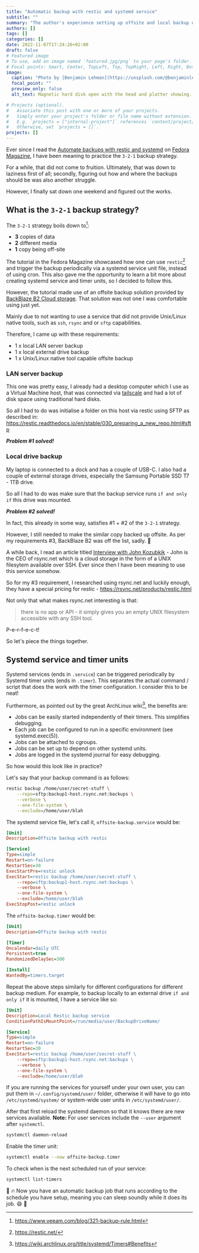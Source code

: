 ```yaml
---
title: "Automatic backup with restic and systemd service"
subtitle: ""
summary: "The author's experience setting up offsite and local backup using restic backup program."
authors: []
tags: []
categories: []
date: 2022-11-07T17:24:26+02:00
draft: false
# Featured image
# To use, add an image named `featured.jpg/png` to your page's folder.
# Focal points: Smart, Center, TopLeft, Top, TopRight, Left, Right, BottomLeft, Bottom, BottomRight.
image:
  caption: "Photo by [Benjamin Lehman](https://unsplash.com/@benjaminlehman) on [Unsplash](https://unsplash.com)"
  focal_point: ""
  preview_only: false
  alt_text: Magnetic hard disk open with the head and platter showing.

# Projects (optional).
#   Associate this post with one or more of your projects.
#   Simply enter your project's folder or file name without extension.
#   E.g. `projects = ["internal-project"]` references `content/project/deep-learning/index.md`.
#   Otherwise, set `projects = []`.
projects: []
---
```

Ever since I read the [Automate backups with restic and systemd](https://fedoramagazine.org/automate-backups-with-restic-and-systemd/) on [Fedora Magazine](https://fedoramagazine.org), I have been meaning to practice the `3-2-1` backup strategy.

For a while, that did not come to fruition. Ultimately, that was down to laziness first of all; secondly, figuring out how and where the backups should be was also another struggle.

However, I finally sat down one weekend and figured out the works.

## What is the `3-2-1` backup strategy?
The `3-2-1` strategy boils down to[^0]:
* **3** copies of data
* **2** different media
* **1** copy being off-site

The tutorial in the Fedora Magazine showcased how one can use `restic`[^1] and trigger the backup periodically via a systemd service unit file, instead of using cron. This also gave me the opportunity to learn a bit more about creating systemd service and timer units, so I decided to follow this.

However, the tutorial made use of an offsite backup solution provided by [BackBlaze B2 Cloud storage](https://www.backblaze.com/b2/cloud-storage.html). That solution was not one I was comfortable using just yet.

Mainly due to not wanting to use a service that did not provide Unix/Linux native tools, such as `ssh`, `rsync` and or `sftp` capabilities.

Therefore, I came up with these requirements:
* 1 x local LAN server backup
* 1 x local external drive backup
* 1 x Unix/Linux native tool capable offsite backup

### LAN server backup
This one was pretty easy, I already had a desktop computer which I use as a Virtual Machine host, that was connected via [tailscale](https://tailscale.com/) and had a lot of disk space using traditional hard disks.

So all I had to do was initialise a folder on this host via restic using SFTP as described in: https://restic.readthedocs.io/en/stable/030_preparing_a_new_repo.html#sftp

**_Problem #1 solved!_**

### Local drive backup
My laptop is connected to a dock and has a couple of USB-C. I also had a couple of external storage drives, especially the Samsung Portable SSD T7 - 1TB drive.

So all I had to do was make sure that the backup service runs `if and only if` this drive was mounted.

**_Problem #2 solved!_**

In fact, this already in some way, satisfies #1 + #2 of the `3-2-1` strategy.

However, I still needed to make the similar copy backed up offsite. As per my requirements #3, BackBlaze B2 was off the list, sadly. :face_with_head_bandage:

A while back, I read an article titled [Interview with John Kozubkik](https://console.dev/interviews/rsync-john-kozubik/) - John is the CEO of rsync.net which is a cloud storage in the form of a UNIX filesytem available over SSH. Ever since then I have been meaning to use this service somehow.

So for my #3 requirement, I researched using rsync.net and luckily enough, they have a special pricing for restic - https://rsync.net/products/restic.html

Not only that what makes rsync.net interesting is that:
> there is no app or API - it simply gives you an empty UNIX filesystem accessible with any SSH tool. 

P-e-r-f-e-c-t!

So let's piece the things together.

## Systemd service and timer units
Systemd services (ends in `.service`) can be triggered periodically by Systemd timer units (ends in `.timer`). This separates the actual command / script that does the work with the timer configuration. I consider this to be neat!

Furthermore, as pointed out by the great ArchLinux wiki[^2], the benefits are:
* Jobs can be easily started independently of their timers. This simplifies debugging.
* Each job can be configured to run in a specific environment (see systemd.exec(5)).
* Jobs can be attached to cgroups.
* Jobs can be set up to depend on other systemd units.
* Jobs are logged in the systemd journal for easy debugging.

So how would this look like in practice?

Let's say that your backup command is as follows:
```bash
restic backup /home/user/secret-stuff \
    --repo=sftp:backup1-host.rsync.net:backups \
    --verbose \
    --one-file-system \
    --exclude=/home/user/blah 
```

The systemd service file, let's call it, `offsite-backup.service` would be:
```ini
[Unit]
Description=Offsite backup with restic

[Service]
Type=simple
Restart=on-failure
RestartSec=30
ExecStartPre=restic unlock
ExecStart=restic backup /home/user/secret-stuff \
    --repo=sftp:backup1-host.rsync.net:backups \
    --verbose \
    --one-file-system \
    --exclude=/home/user/blah
ExecStopPost=restic unlock
```
The `offsite-backup.timer` would be:
```ini
[Unit]
Description=Offsite backup with restic

[Timer]
Oncalendar=daily UTC
Persistent=true
RandomizedDelaySec=300

[Install]
WantedBy=timers.target
```

Repeat the above steps similarly for different configurations for different backup medium. For example, to backup locally to an external drive `if and only if` it is mounted, I have a service like so:
```ini
[Unit]
Description=Local Restic backup service
ConditionPathIsMountPoint=/run/media/user/BackupDriveName/

[Service]
Type=simple
Restart=on-failure
RestartSec=30
ExecStart=restic backup /home/user/secret-stuff \
    --repo=sftp:backup1-host.rsync.net:backups \
    --verbose \
    --one-file-system \
    --exclude=/home/user/blah
```

If you are running the services for yourself under your own user, you can put them in `~/.config/systemd/user/` folder, otherwise it will have to go into `/etc/systemd/system/` or system-wide user units in `/etc/systemd/user/`.

After that first reload the systemd daemon so that it knows there are new services available.
**Note:** For user services include the `--user` argument after `systemctl`.
```bash
systemctl daemon-reload
```

Enable the timer unit:
```bash
systemctl enable --now offsite-backup.timer
```

To check when is the next scheduled run of your service:
```bash
systemctl list-timers
```


:100: :fire: Now you have an automatic backup job that runs according to the schedule you have setup, meaning you can sleep soundly while it does its job. :smile: :tada:

[^0]: https://www.veeam.com/blog/321-backup-rule.html
[^1]: https://restic.net/
[^2]: https://wiki.archlinux.org/title/systemd/Timers#Benefits
